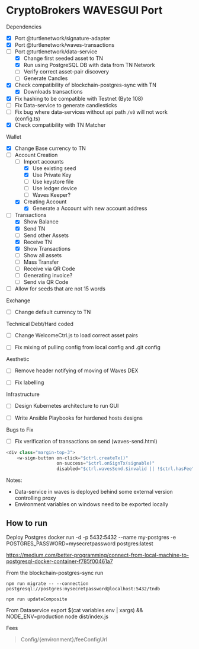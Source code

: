 # CryptoBrokers WAVESGUI Port

Dependencies
- [x] Port @turtlenetwork/signature-adapter
- [x] Port @turtlenetwork/waves-transactions
- [ ] Port @turtlenetwork/data-service
  - [x] Change first seeded asset to TN
  - [x] Run using PostgreSQL DB with data from TN Network
  - [ ] Verify correct asset-pair discovery
  - [ ] Generate Candles
- [x] Check compatibility of blockchain-postgres-sync with TN
  - [x] Downloads transactions
- [x] Fix hashing to be compatible with Testnet (Byte 108)
- [ ] Fix Data-service to generate candlesticks
- [ ] Fix bug where data-services without api path `/v0` will not work (config.ts)
- [x] Check compatibility with TN Matcher

Wallet
- [x] Change Base currency to TN
- [ ] Account Creation
  - [ ] Import accounts
    - [x] Use existing seed
    - [x] Use Private Key
    - [ ] Use keystore file
    - [ ] Use ledger device
    - [ ] Waves Keeper?
  - [x] Creating Account
    - [x] Generate a Account with new account address
- [ ] Transactions
  - [x] Show Balance
  - [x] Send TN
  - [ ] Send other Assets
  - [x] Receive TN
  - [x] Show Transactions
  - [ ] Show all assets
  - [ ] Mass Transfer
  - [ ] Receive via QR Code
  - [ ] Generating invoice?
  - [ ] Send via QR Code
- [ ] Allow for seeds that are not 15 words

Exchange
- [ ] Change default currency to TN

Technical Debt/Hard coded
- [ ] Change WelcomeCtrl.js to load correct asset pairs
- [ ] Fix mixing of pulling config from local config and .git config


Aesthetic
- [ ] Remove header notifying of moving of Waves DEX
- [ ] Fix labelling


Infrastructure
- [ ] Design Kubernetes architecture to run GUI
- [ ] Write Ansible Playbooks for hardened hosts designs


Bugs to Fix
- [ ] Fix verification of transactions on send (waves-send.html)

```javascript
<div class="margin-top-3">
    <w-sign-button on-click="$ctrl.createTx()"
                   on-success="$ctrl.onSignTx(signable)"
                   disabled="$ctrl.wavesSend.$invalid || !$ctrl.hasFee">
```

Notes:

- Data-service in waves is deployed behind some external version controlling proxy
- Environment variables on windows need to be exported locally 

## How to run

Deploy Postgres
docker run -d -p 5432:5432 --name my-postgres -e POSTGRES_PASSWORD=mysecretpassword postgres:latest

https://medium.com/better-programming/connect-from-local-machine-to-postgresql-docker-container-f785f00461a7


From the blockchain-postgres-sync run

`npm run migrate -- --connection postgresql://postgres:mysecretpassword@localhost:5432/tndb`

`npm run updateComposite`

From Dataservice
export $(cat variables.env | xargs) && NODE_ENV=production node dist/index.js

Fees
> Config/{environment}/feeConfigUrl

